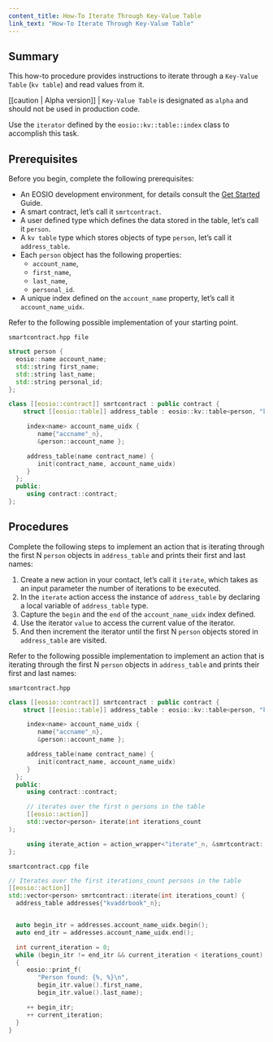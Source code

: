 ```yaml
---
content_title: How-To Iterate Through Key-Value Table
link_text: "How-To Iterate Through Key-Value Table"
---
```


## Summary

This how-to procedure provides instructions to iterate through a `Key-Value Table` (`kv table`) and read values from it.

[[caution | Alpha version]]
| `Key-Value Table` is designated as `alpha` and should not be used in production code.

Use the `iterator` defined by the `eosio::kv::table::index` class to accomplish this task.

## Prerequisites

Before you begin, complete the following prerequisites:

* An EOSIO development environment, for details consult the [Get Started](https://developers.eos.io/welcome/latest/getting-started/development-environment/introduction) Guide.
* A smart contract, let’s call it `smrtcontract`.
* A user defined type which defines the data stored in the table, let’s call it `person`.
* A `kv table` type which stores objects of type `person`, let’s call it `address_table`.
* Each `person` object has the following properties:
  * `account_name`,
  * `first_name`,
  * `last_name`,
  * `personal_id`.
* A unique index defined on the `account_name` property, let’s call it `account_name_uidx`.

Refer to the following possible implementation of your starting point.

`smartcontract.hpp file`

```cpp
struct person {
  eosio::name account_name;
  std::string first_name;
  std::string last_name;
  std::string personal_id;
};

class [[eosio::contract]] smrtcontract : public contract {
    struct [[eosio::table]] address_table : eosio::kv::table<person, "kvaddrbook"_n> {

     index<name> account_name_uidx {
        name{"accname"_n},
        &person::account_name };

     address_table(name contract_name) {
        init(contract_name, account_name_uidx)
     }
  };
  public:
     using contract::contract;
};
```

## Procedures

Complete the following steps to implement an action that is iterating through the first N `person` objects in `address_table` and prints their first and last names:

1. Create a new action in your contact, let’s call it `iterate`, which takes as an input parameter the number of iterations to be executed.
2. In the `iterate` action access the instance of `address_table` by declaring a local variable of `address_table` type.
3. Capture the `begin` and the `end` of the `account_name_uidx` index defined.
4. Use the iterator `value` to access the current value of the iterator.
5. And then increment the iterator until the first N `person` objects stored in `address_table` are visited.

Refer to the following possible implementation to implement an action that is iterating through the first N `person` objects in `address_table` and prints their first and last names:

`smartcontract.hpp`

```cpp
class [[eosio::contract]] smrtcontract : public contract {
    struct [[eosio::table]] address_table : eosio::kv::table<person, "kvaddrbook"_n> {

     index<name> account_name_uidx {
        name{"accname"_n},
        &person::account_name };

     address_table(name contract_name) {
        init(contract_name, account_name_uidx)
     }
  };
  public:
     using contract::contract;

     // iterates over the first n persons in the table
     [[eosio::action]]
     std::vector<person> iterate(int iterations_count
);

     using iterate_action = action_wrapper<"iterate"_n, &smrtcontract::iterate>;
};
```

`smartcontract.cpp file`

```cpp
// Iterates over the first iterations_count persons in the table
[[eosio::action]]
std::vector<person> smrtcontract::iterate(int iterations_count) {
  address_table addresses{"kvaddrbook"_n};


  auto begin_itr = addresses.account_name_uidx.begin();
  auto end_itr = addresses.account_name_uidx.end();

  int current_iteration = 0;
  while (begin_itr != end_itr && current_iteration < iterations_count)
  {
     eosio::print_f(
        "Person found: {%, %}\n",
        begin_itr.value().first_name,
        begin_itr.value().last_name);

     ++ begin_itr;
     ++ current_iteration;
  }
}
```
